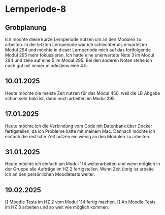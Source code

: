 # Lernperiode-8

## Grobplanung
Ich möchte diese kurze Lernperiode nutzen um an den Modulen zu arbeiten. In der letzten Lernperiode war ich schlechter als erwartet im Modul 294 und möchte in dieser Lernperiode mich auf das fortfolgende Modul 295 mehr fokussieren. Ich hatte eine unerwartete Note 3 im Modul 294 und ziele auf eine 5 im Modul 295. Bei den anderen Noten stehe ich noch gut mit immer mindestens eine 4.5.

## 10.01.2025
Heute möchte die meiste Zeit nutzen für das Modul 450, weil die LB Abgabe schon sehr bald ist, dann noch arbeiten im Modul 295.

## 17.01.2025
Heute möchte ich die Verbindung vom Code mit Datenbank über Docker fertigstellen, da ich Probleme hatte mit meinem Mac. Dannach möchte ich einfach die restliche Zeit nutzen ein wenig an den Modulen zu arbeiten.

## 31.01.2025

Heute möchte ich einfach am Modul 114 weiterarbeiten und wenn möglich in der Gruppe alle Aufträge im HZ 2 fertigstellen. Wenn Zeit übrig ist arbeite ich an den persönlichen Moodletests weiter.

## 19.02.2025

[] Moodle Tests im HZ 2 vom Modul 114 fertig machen.
[] An Moodle Tests im HZ 3 arbeiten und so weit wie möglich kommen.
